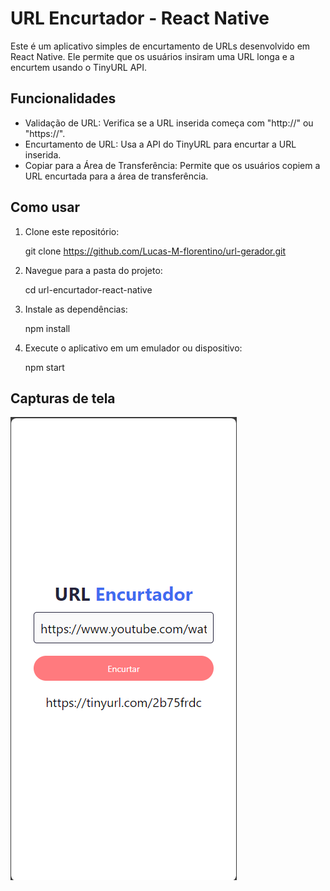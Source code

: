# URL Encurtador - React Native

Este é um aplicativo simples de encurtamento de URLs desenvolvido em React Native. Ele permite que os usuários insiram uma URL longa e a encurtem usando o TinyURL API.

## Funcionalidades

- Validação de URL: Verifica se a URL inserida começa com "http://" ou "https://".
- Encurtamento de URL: Usa a API do TinyURL para encurtar a URL inserida.
- Copiar para a Área de Transferência: Permite que os usuários copiem a URL encurtada para a área de transferência.

## Como usar

1. Clone este repositório:


   git clone https://github.com/Lucas-M-florentino/url-gerador.git

2. Navegue para a pasta do projeto:

    cd url-encurtador-react-native

3. Instale as dependências:

    npm install

4. Execute o aplicativo em um emulador ou dispositivo:

    npm start

## Capturas de tela

![Alt text](./assets/img/url-encurtador.png)